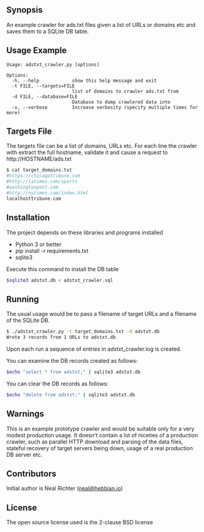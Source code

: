 ## Synopsis

An example crawler for ads.txt files given a list of URLs or domains etc and saves them to a SQLite DB table.

## Usage Example
```
Usage: adstxt_crawler.py [options]

Options:
  -h, --help            show this help message and exit
  -t FILE, --targets=FILE
                        list of domains to crawler ads.txt from
  -d FILE, --database=FILE
                        Database to dump crawlered data into
  -v, --verbose         Increase verbosity (specify multiple times for more)
```
## Targets File 

The targets file can be a list of domains, URLs etc.  For each line the crawler with extract the full hostname, validate it and cause a request to http://HOSTNAME/ads.txt

``` bash
$ cat target_domains.txt 
#https://chicagotribune.com
#http://latimes.com/sports
#washingtonpost.com
#http://nytimes.com/index.html
localhosttribune.com
```

## Installation

The project depends on these libraries and programs installed

* Python 3 or better
* pip install -r requirements.txt
* sqlite3

Execute this command to install the DB table 
``` bash
$sqlite3 adstxt.db < adstxt_crawler.sql 
```

## Running

The usual usage would be to pass a filename of target URLs and a filename of the SQLite DB.

``` bash
$ ./adstxt_crawler.py -t target_domains.txt -d adstxt.db
Wrote 3 records from 1 URLs to adstxt.db
```

Upon each run a sequence of entries in adstxt_crawler.log is created.

You can examine the DB records created as follows:
``` bash
$echo "select * from adstxt;" | sqlite3 adstxt.db
```
You can clear the DB records as follows:
``` bash
$echo "delete from adstxt;" | sqlite3 adstxt.db
```

## Warnings 

This is an example prototype crawler and would be suitable only for a very modest production usage.  It doesn't contain a lot of niceties of a production crawler, such as parallel HTTP download and parsing of the data files, stateful recovery of target servers being down, usage of a real production DB server etc.

## Contributors

Initial author is Neal Richter (neal@hebbian.io)

## License

The open source license used is the 2-clause BSD license

